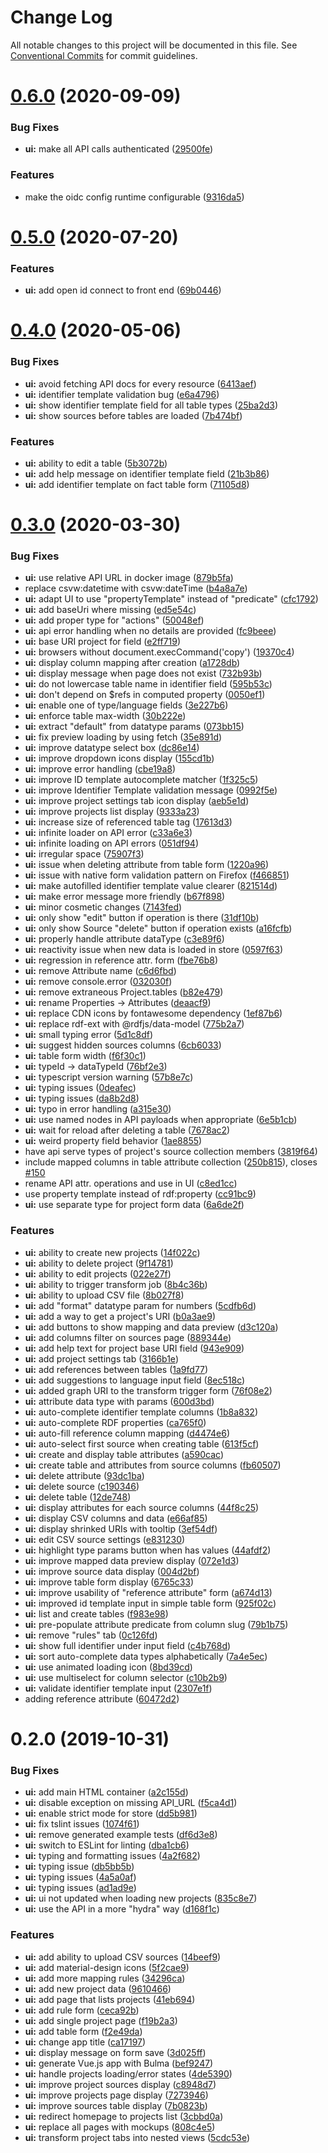 # Change Log

All notable changes to this project will be documented in this file.
See [Conventional Commits](https://conventionalcommits.org) for commit guidelines.

# [0.6.0](https://github.com/zazuko/data-cube-curation/compare/data-cube-curation-ui@0.5.0...data-cube-curation-ui@0.6.0) (2020-09-09)


### Bug Fixes

* **ui:** make all API calls authenticated ([29500fe](https://github.com/zazuko/data-cube-curation/commit/29500fe1e22a41d7f3c5abd36fd047297e6a68be))


### Features

* make the oidc config runtime configurable ([9316da5](https://github.com/zazuko/data-cube-curation/commit/9316da5e23365b518102609f8a7371c076ccf06d))





# [0.5.0](https://github.com/zazuko/data-cube-curation/compare/data-cube-curation-ui@0.4.0...data-cube-curation-ui@0.5.0) (2020-07-20)


### Features

* **ui:** add open id connect to front end ([69b0446](https://github.com/zazuko/data-cube-curation/commit/69b0446116a584c032984740423d00a72d7a14fa))





# [0.4.0](https://github.com/zazuko/data-cube-curation/compare/data-cube-curation-ui@0.3.0...data-cube-curation-ui@0.4.0) (2020-05-06)


### Bug Fixes

* **ui:** avoid fetching API docs for every resource ([6413aef](https://github.com/zazuko/data-cube-curation/commit/6413aef))
* **ui:** identifier template validation bug ([e6a4796](https://github.com/zazuko/data-cube-curation/commit/e6a4796))
* **ui:** show identifier template field for all table types ([25ba2d3](https://github.com/zazuko/data-cube-curation/commit/25ba2d3))
* **ui:** show sources before tables are loaded ([7b474bf](https://github.com/zazuko/data-cube-curation/commit/7b474bf))


### Features

* **ui:** ability to edit a table ([5b3072b](https://github.com/zazuko/data-cube-curation/commit/5b3072b))
* **ui:** add help message on identifier template field ([21b3b86](https://github.com/zazuko/data-cube-curation/commit/21b3b86))
* **ui:** add identifier template on fact table form ([71105d8](https://github.com/zazuko/data-cube-curation/commit/71105d8))





# [0.3.0](https://github.com/zazuko/data-cube-curation/compare/data-cube-curation-ui@0.2.0...data-cube-curation-ui@0.3.0) (2020-03-30)


### Bug Fixes

* **ui:** use relative API URL in docker image ([879b5fa](https://github.com/zazuko/data-cube-curation/commit/879b5fa))
* replace csvw:datetime with csvw:dateTime ([b4a8a7e](https://github.com/zazuko/data-cube-curation/commit/b4a8a7e))
* **ui:** adapt UI to use "propertyTemplate" instead of "predicate" ([cfc1792](https://github.com/zazuko/data-cube-curation/commit/cfc1792))
* **ui:** add baseUri where missing ([ed5e54c](https://github.com/zazuko/data-cube-curation/commit/ed5e54c))
* **ui:** add proper type for "actions" ([50048ef](https://github.com/zazuko/data-cube-curation/commit/50048ef))
* **ui:** api error handling when no details are provided ([fc9beee](https://github.com/zazuko/data-cube-curation/commit/fc9beee))
* **ui:** base URI project for field ([e2ff719](https://github.com/zazuko/data-cube-curation/commit/e2ff719))
* **ui:** browsers without document.execCommand('copy') ([19370c4](https://github.com/zazuko/data-cube-curation/commit/19370c4))
* **ui:** display column mapping after creation ([a1728db](https://github.com/zazuko/data-cube-curation/commit/a1728db))
* **ui:** display message when page does not exist ([732b93b](https://github.com/zazuko/data-cube-curation/commit/732b93b))
* **ui:** do not lowercase table name in identifier field ([595b53c](https://github.com/zazuko/data-cube-curation/commit/595b53c))
* **ui:** don't depend on $refs in computed property ([0050ef1](https://github.com/zazuko/data-cube-curation/commit/0050ef1))
* **ui:** enable one of type/language fields ([3e227b6](https://github.com/zazuko/data-cube-curation/commit/3e227b6))
* **ui:** enforce table max-width ([30b222e](https://github.com/zazuko/data-cube-curation/commit/30b222e))
* **ui:** extract "default" from datatype params ([073bb15](https://github.com/zazuko/data-cube-curation/commit/073bb15))
* **ui:** fix preview loading by using fetch ([35e891d](https://github.com/zazuko/data-cube-curation/commit/35e891d))
* **ui:** improve datatype select box ([dc86e14](https://github.com/zazuko/data-cube-curation/commit/dc86e14))
* **ui:** improve dropdown icons display ([155cd1b](https://github.com/zazuko/data-cube-curation/commit/155cd1b))
* **ui:** improve error handling ([cbe19a8](https://github.com/zazuko/data-cube-curation/commit/cbe19a8))
* **ui:** improve ID template autocomplete matcher ([1f325c5](https://github.com/zazuko/data-cube-curation/commit/1f325c5))
* **ui:** improve Identifier Template validation message ([0992f5e](https://github.com/zazuko/data-cube-curation/commit/0992f5e))
* **ui:** improve project settings tab icon display ([aeb5e1d](https://github.com/zazuko/data-cube-curation/commit/aeb5e1d))
* **ui:** improve projects list display ([9333a23](https://github.com/zazuko/data-cube-curation/commit/9333a23))
* **ui:** increase size of referenced table tag ([17613d3](https://github.com/zazuko/data-cube-curation/commit/17613d3))
* **ui:** infinite loader on API error ([c33a6e3](https://github.com/zazuko/data-cube-curation/commit/c33a6e3))
* **ui:** infinite loading on API errors ([051df94](https://github.com/zazuko/data-cube-curation/commit/051df94))
* **ui:** irregular space ([75907f3](https://github.com/zazuko/data-cube-curation/commit/75907f3))
* **ui:** issue when deleting attribute from table form ([1220a96](https://github.com/zazuko/data-cube-curation/commit/1220a96))
* **ui:** issue with native form validation pattern on Firefox ([f466851](https://github.com/zazuko/data-cube-curation/commit/f466851))
* **ui:** make autofilled identifier template value clearer ([821514d](https://github.com/zazuko/data-cube-curation/commit/821514d))
* **ui:** make error message more friendly ([b67f898](https://github.com/zazuko/data-cube-curation/commit/b67f898))
* **ui:** minor cosmetic changes ([7143fed](https://github.com/zazuko/data-cube-curation/commit/7143fed))
* **ui:** only show "edit" button if operation is there ([31df10b](https://github.com/zazuko/data-cube-curation/commit/31df10b))
* **ui:** only show Source "delete" button if operation exists ([a16fcfb](https://github.com/zazuko/data-cube-curation/commit/a16fcfb))
* **ui:** properly handle attribute dataType ([c3e89f6](https://github.com/zazuko/data-cube-curation/commit/c3e89f6))
* **ui:** reactivity issue when new data is loaded in store ([0597f63](https://github.com/zazuko/data-cube-curation/commit/0597f63))
* **ui:** regression in reference attr. form ([fbe76b8](https://github.com/zazuko/data-cube-curation/commit/fbe76b8))
* **ui:** remove Attribute name ([c6d6fbd](https://github.com/zazuko/data-cube-curation/commit/c6d6fbd))
* **ui:** remove console.error ([032030f](https://github.com/zazuko/data-cube-curation/commit/032030f))
* **ui:** remove extraneous Project.tables ([b82e479](https://github.com/zazuko/data-cube-curation/commit/b82e479))
* **ui:** rename Properties -> Attributes ([deaacf9](https://github.com/zazuko/data-cube-curation/commit/deaacf9))
* **ui:** replace CDN icons by fontawesome dependency ([1ef87b6](https://github.com/zazuko/data-cube-curation/commit/1ef87b6))
* **ui:** replace rdf-ext with @rdfjs/data-model ([775b2a7](https://github.com/zazuko/data-cube-curation/commit/775b2a7))
* **ui:** small typing error ([5d1c8df](https://github.com/zazuko/data-cube-curation/commit/5d1c8df))
* **ui:** suggest hidden sources columns ([6cb6033](https://github.com/zazuko/data-cube-curation/commit/6cb6033))
* **ui:** table form width ([f6f30c1](https://github.com/zazuko/data-cube-curation/commit/f6f30c1))
* **ui:** typeId -> dataTypeId ([76bf2e3](https://github.com/zazuko/data-cube-curation/commit/76bf2e3))
* **ui:** typescript version warning ([57b8e7c](https://github.com/zazuko/data-cube-curation/commit/57b8e7c))
* **ui:** typing issues ([0deafec](https://github.com/zazuko/data-cube-curation/commit/0deafec))
* **ui:** typing issues ([da8b2d8](https://github.com/zazuko/data-cube-curation/commit/da8b2d8))
* **ui:** typo in error handling ([a315e30](https://github.com/zazuko/data-cube-curation/commit/a315e30))
* **ui:** use named nodes in API payloads when appropriate ([6e5b1cb](https://github.com/zazuko/data-cube-curation/commit/6e5b1cb))
* **ui:** wait for reload after deleting a table ([7678ac2](https://github.com/zazuko/data-cube-curation/commit/7678ac2))
* **ui:** weird property field behavior ([1ae8855](https://github.com/zazuko/data-cube-curation/commit/1ae8855))
* have api serve types of project's source collection members ([3819f64](https://github.com/zazuko/data-cube-curation/commit/3819f64))
* include mapped columns in table attribute collection ([250b815](https://github.com/zazuko/data-cube-curation/commit/250b815)), closes [#150](https://github.com/zazuko/data-cube-curation/issues/150)
* rename API attr. operations and use in UI ([c8ed1cc](https://github.com/zazuko/data-cube-curation/commit/c8ed1cc))
* use property template instead of rdf:property ([cc91bc9](https://github.com/zazuko/data-cube-curation/commit/cc91bc9))
* **ui:** use separate type for project form data ([6a6de2f](https://github.com/zazuko/data-cube-curation/commit/6a6de2f))


### Features

* **ui:** ability to create new projects ([14f022c](https://github.com/zazuko/data-cube-curation/commit/14f022c))
* **ui:** ability to delete project ([9f14781](https://github.com/zazuko/data-cube-curation/commit/9f14781))
* **ui:** ability to edit projects ([022e27f](https://github.com/zazuko/data-cube-curation/commit/022e27f))
* **ui:** ability to trigger transform job ([8b4c36b](https://github.com/zazuko/data-cube-curation/commit/8b4c36b))
* **ui:** ability to upload CSV file ([8b027f8](https://github.com/zazuko/data-cube-curation/commit/8b027f8))
* **ui:** add "format" datatype param for numbers ([5cdfb6d](https://github.com/zazuko/data-cube-curation/commit/5cdfb6d))
* **ui:** add a way to get a project's URI ([b0a3ae9](https://github.com/zazuko/data-cube-curation/commit/b0a3ae9))
* **ui:** add buttons to show mapping and data preview ([d3c120a](https://github.com/zazuko/data-cube-curation/commit/d3c120a))
* **ui:** add columns filter on sources page ([889344e](https://github.com/zazuko/data-cube-curation/commit/889344e))
* **ui:** add help text for project base URI field ([943e909](https://github.com/zazuko/data-cube-curation/commit/943e909))
* **ui:** add project settings tab ([3166b1e](https://github.com/zazuko/data-cube-curation/commit/3166b1e))
* **ui:** add references between tables ([1a9fd77](https://github.com/zazuko/data-cube-curation/commit/1a9fd77))
* **ui:** add suggestions to language input field ([8ec518c](https://github.com/zazuko/data-cube-curation/commit/8ec518c))
* **ui:** added graph URI to the transform trigger form ([76f08e2](https://github.com/zazuko/data-cube-curation/commit/76f08e2))
* **ui:** attribute data type with params ([600d3bd](https://github.com/zazuko/data-cube-curation/commit/600d3bd))
* **ui:** auto-complete identifier template columns ([1b8a832](https://github.com/zazuko/data-cube-curation/commit/1b8a832))
* **ui:** auto-complete RDF properties ([ca765f0](https://github.com/zazuko/data-cube-curation/commit/ca765f0))
* **ui:** auto-fill reference column mapping ([d4474e6](https://github.com/zazuko/data-cube-curation/commit/d4474e6))
* **ui:** auto-select first source when creating table ([613f5cf](https://github.com/zazuko/data-cube-curation/commit/613f5cf))
* **ui:** create and display table attributes ([a590cac](https://github.com/zazuko/data-cube-curation/commit/a590cac))
* **ui:** create table and attributes from source columns ([fb60507](https://github.com/zazuko/data-cube-curation/commit/fb60507))
* **ui:** delete attribute ([93dc1ba](https://github.com/zazuko/data-cube-curation/commit/93dc1ba))
* **ui:** delete source ([c190346](https://github.com/zazuko/data-cube-curation/commit/c190346))
* **ui:** delete table ([12de748](https://github.com/zazuko/data-cube-curation/commit/12de748))
* **ui:** display attributes for each source columns ([44f8c25](https://github.com/zazuko/data-cube-curation/commit/44f8c25))
* **ui:** display CSV columns and data ([e66af85](https://github.com/zazuko/data-cube-curation/commit/e66af85))
* **ui:** display shrinked URIs with tooltip ([3ef54df](https://github.com/zazuko/data-cube-curation/commit/3ef54df))
* **ui:** edit CSV source settings ([e831230](https://github.com/zazuko/data-cube-curation/commit/e831230))
* **ui:** highlight type params button when has values ([44afdf2](https://github.com/zazuko/data-cube-curation/commit/44afdf2))
* **ui:** improve mapped data preview display ([072e1d3](https://github.com/zazuko/data-cube-curation/commit/072e1d3))
* **ui:** improve source data display ([004d2bf](https://github.com/zazuko/data-cube-curation/commit/004d2bf))
* **ui:** improve table form display ([6765c33](https://github.com/zazuko/data-cube-curation/commit/6765c33))
* **ui:** improve usability of "reference attribute" form ([a674d13](https://github.com/zazuko/data-cube-curation/commit/a674d13))
* **ui:** improved id template input in simple table form ([925f02c](https://github.com/zazuko/data-cube-curation/commit/925f02c))
* **ui:** list and create tables ([f983e98](https://github.com/zazuko/data-cube-curation/commit/f983e98))
* **ui:** pre-populate attribute predicate from column slug ([79b1b75](https://github.com/zazuko/data-cube-curation/commit/79b1b75))
* **ui:** remove "rules" tab ([0c126fd](https://github.com/zazuko/data-cube-curation/commit/0c126fd))
* **ui:** show full identifier under input field ([c4b768d](https://github.com/zazuko/data-cube-curation/commit/c4b768d))
* **ui:** sort auto-complete data types alphabetically ([7a4e5ec](https://github.com/zazuko/data-cube-curation/commit/7a4e5ec))
* **ui:** use animated loading icon ([8bd39cd](https://github.com/zazuko/data-cube-curation/commit/8bd39cd))
* **ui:** use multiselect for column selector ([c10b2b9](https://github.com/zazuko/data-cube-curation/commit/c10b2b9))
* **ui:** validate identifier template input ([2307e1f](https://github.com/zazuko/data-cube-curation/commit/2307e1f))
* adding reference attribute ([60472d2](https://github.com/zazuko/data-cube-curation/commit/60472d2))





# 0.2.0 (2019-10-31)


### Bug Fixes

* **ui:** add main HTML container ([a2c155d](https://github.com/zazuko/data-cube-curation/commit/a2c155d))
* **ui:** disable exception on missing API_URL ([f5ca4d1](https://github.com/zazuko/data-cube-curation/commit/f5ca4d1))
* **ui:** enable strict mode for store ([dd5b981](https://github.com/zazuko/data-cube-curation/commit/dd5b981))
* **ui:** fix tslint issues ([1074f61](https://github.com/zazuko/data-cube-curation/commit/1074f61))
* **ui:** remove generated example tests ([df6d3e8](https://github.com/zazuko/data-cube-curation/commit/df6d3e8))
* **ui:** switch to ESLint for linting ([dba1cb6](https://github.com/zazuko/data-cube-curation/commit/dba1cb6))
* **ui:** typing and formatting issues ([4a2f682](https://github.com/zazuko/data-cube-curation/commit/4a2f682))
* **ui:** typing issue ([db5bb5b](https://github.com/zazuko/data-cube-curation/commit/db5bb5b))
* **ui:** typing issues ([4a5a0af](https://github.com/zazuko/data-cube-curation/commit/4a5a0af))
* **ui:** typing issues ([ad1ad9e](https://github.com/zazuko/data-cube-curation/commit/ad1ad9e))
* **ui:** ui not updated when loading new projects ([835c8e7](https://github.com/zazuko/data-cube-curation/commit/835c8e7))
* **ui:** use the API in a more "hydra" way ([d168f1c](https://github.com/zazuko/data-cube-curation/commit/d168f1c))


### Features

* **ui:** add ability to upload CSV sources ([14beef9](https://github.com/zazuko/data-cube-curation/commit/14beef9))
* **ui:** add material-design icons ([5f2cae9](https://github.com/zazuko/data-cube-curation/commit/5f2cae9))
* **ui:** add more mapping rules ([34296ca](https://github.com/zazuko/data-cube-curation/commit/34296ca))
* **ui:** add new project data ([9610466](https://github.com/zazuko/data-cube-curation/commit/9610466))
* **ui:** add page that lists projects ([41eb694](https://github.com/zazuko/data-cube-curation/commit/41eb694))
* **ui:** add rule form ([ceca92b](https://github.com/zazuko/data-cube-curation/commit/ceca92b))
* **ui:** add single project page ([f19b2a3](https://github.com/zazuko/data-cube-curation/commit/f19b2a3))
* **ui:** add table form ([f2e49da](https://github.com/zazuko/data-cube-curation/commit/f2e49da))
* **ui:** change app title ([ca17197](https://github.com/zazuko/data-cube-curation/commit/ca17197))
* **ui:** display message on form save ([3d025ff](https://github.com/zazuko/data-cube-curation/commit/3d025ff))
* **ui:** generate Vue.js app with Bulma ([bef9247](https://github.com/zazuko/data-cube-curation/commit/bef9247))
* **ui:** handle projects loading/error states ([4de5390](https://github.com/zazuko/data-cube-curation/commit/4de5390))
* **ui:** improve project sources display ([c8948d7](https://github.com/zazuko/data-cube-curation/commit/c8948d7))
* **ui:** improve projects page display ([7273946](https://github.com/zazuko/data-cube-curation/commit/7273946))
* **ui:** improve sources table display ([7b0823b](https://github.com/zazuko/data-cube-curation/commit/7b0823b))
* **ui:** redirect homepage to projects list ([3cbbd0a](https://github.com/zazuko/data-cube-curation/commit/3cbbd0a))
* **ui:** replace all pages with mockups ([808c4e5](https://github.com/zazuko/data-cube-curation/commit/808c4e5))
* **ui:** transform project tabs into nested views ([5cdc53e](https://github.com/zazuko/data-cube-curation/commit/5cdc53e))
